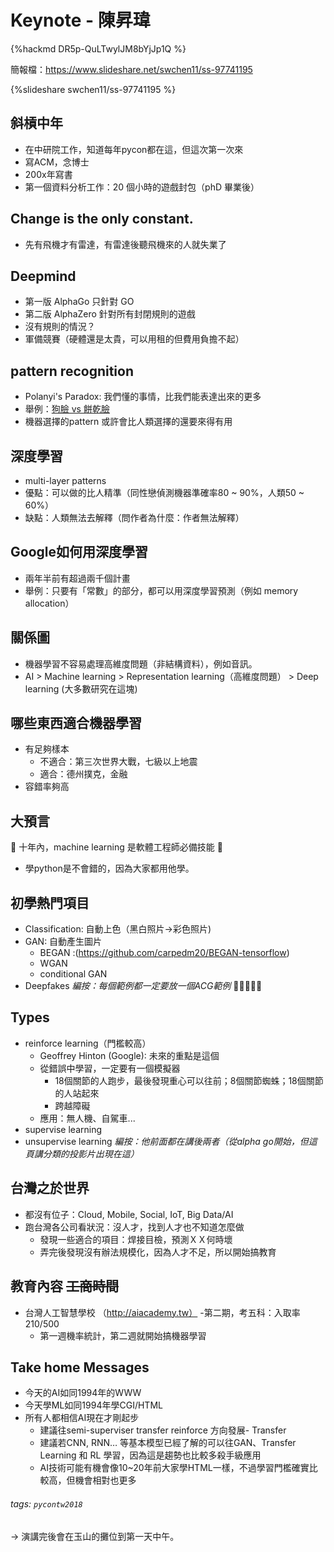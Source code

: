# Keynote - 陳昇瑋

{%hackmd DR5p-QuLTwylJM8bYjJp1Q %}

簡報檔：https://www.slideshare.net/swchen11/ss-97741195

{%slideshare swchen11/ss-97741195 %}

## 斜槓中年
- 在中研院工作，知道每年pycon都在這，但這次第一次來
- 寫ACM，念博士
- 200x年寫書
- 第一個資料分析工作：20 個小時的遊戲封包（phD 畢業後）

## Change is the only constant.
- 先有飛機才有雷達，有雷達後聽飛機來的人就失業了

## Deepmind
- 第一版 AlphaGo 只針對 GO
- 第二版 AlphaZero 針對所有封閉規則的遊戲
- 沒有規則的情況？
- 軍備競賽（硬體還是太貴，可以用租的但費用負擔不起）

## pattern recognition
- Polanyi's Paradox: 我們懂的事情，比我們能表達出來的更多
- 舉例：[狗臉 vs 餅乾臉](https://i.imgur.com/TTpIGvo.jpg)
- 機器選擇的pattern 或許會比人類選擇的還要來得有用

## 深度學習
- multi-layer patterns
- 優點：可以做的比人精準（同性戀偵測機器準確率80 ~ 90%，人類50 ~ 60%）
- 缺點：人類無法去解釋（問作者為什麼：作者無法解釋）

## Google如何用深度學習
- 兩年半前有超過兩千個計畫
- 舉例：只要有「常數」的部分，都可以用深度學習預測（例如 memory allocation）

## 關係圖
- 機器學習不容易處理高維度問題（非結構資料），例如音訊。
- AI > Machine learning > Representation learning（高維度問題） > Deep learning (大多數研究在這塊)

## 哪些東西適合機器學習
- 有足夠樣本
  - 不適合：第三次世界大戰，七級以上地震
  - 適合：德州撲克，金融
- 容錯率夠高

## 大預言
👻 十年內，machine learning 是軟體工程師必備技能 👻
- 學python是不會錯的，因為大家都用他學。

## 初學熱門項目
- Classification: 自動上色（黑白照片->彩色照片)
- GAN: 自動產生圖片
  - BEGAN :(https://github.com/carpedm20/BEGAN-tensorflow)
  - WGAN
  - conditional GAN
- Deepfakes
*編按：每個範例都一定要放一個ACG範例* 🤔🤔🤔🤔🤔

## Types
- reinforce learning（門檻較高）
  - Geoffrey Hinton (Google): 未來的重點是這個
  - 從錯誤中學習，一定要有一個模擬器
    - 18個關節的人跑步，最後發現重心可以往前；8個關節蜘蛛；18個關節的人站起來
    - 跨越障礙
  - 應用：無人機、自駕車...
- supervise learning
- unsupervise learning
*編按：他前面都在講後兩者（從alpha go開始，但這頁講分類的投影片出現在這）*


## 台灣之於世界
- 都沒有位子：Cloud, Mobile, Social, IoT, Big Data/AI
- 跑台灣各公司看狀況：沒人才，找到人才也不知道怎麼做
  - 發現一些適合的項目：焊接目檢，預測ＸＸ何時壞
  - 弄完後發現沒有辦法規模化，因為人才不足，所以開始搞教育

## 教育內容 ~~工商時間~~
- 台灣人工智慧學校 （http://aiacademy.tw）
-第二期，考五科：入取率210/500
  - 第一週機率統計，第二週就開始搞機器學習

## Take home Messages
- 今天的AI如同1994年的WWW
- 今天學ML如同1994年學CGI/HTML
- 所有人都相信AI現在才剛起步
  - 建議往semi-superviser transfer reinforce 方向發展- Transfer 
  - 建議若CNN, RNN… 等基本模型已經了解的可以往GAN、Transfer Learning 和 RL 學習，因為這是趨勢也比較多殺手級應用
  - AI技術可能有機會像10~20年前大家學HTML一樣，不過學習門檻確實比較高，但機會相對也更多




###### tags: `pycontw2018`


-> 演講完後會在玉山的攤位到第一天中午。